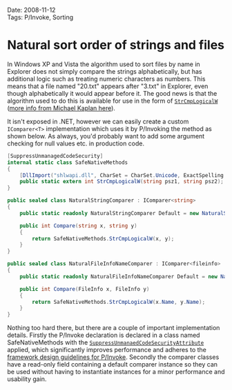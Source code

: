 Date: 2008-11-12  
Tags: P/Invoke, Sorting  

# Natural sort order of strings and files
    
In Windows XP and Vista the algorithm used to sort files by name in Explorer does not simply compare the strings alphabetically, but has additional logic such as treating numeric characters as numbers. This means that a file named "20.txt" appears after "3.txt" in Explorer, even though alphabetically it would appear before it. The good news is that the algorithm used to do this is available for use in the form of [`StrCmpLogicalW`](http://msdn.microsoft.com/en-us/library/bb759947.aspx) ([more info from Michael Kaplan here](http://blogs.msdn.com/michkap/archive/2005/01/05/346933.aspx)).

It isn't exposed in .NET, however we can easily create a custom `IComparer<T>` implementation which uses it by P/Invoking the method as shown below. As always, you'd probably want to add some argument checking for null values etc. in production code.

~~~ csharp
[SuppressUnmanagedCodeSecurity]
internal static class SafeNativeMethods
{
    [DllImport("shlwapi.dll", CharSet = CharSet.Unicode, ExactSpelling = true)]
    public static extern int StrCmpLogicalW(string psz1, string psz2);
}

public sealed class NaturalStringComparer : IComparer<string>
{
    public static readonly NaturalStringComparer Default = new NaturalStringComparer();

    public int Compare(string x, string y)
    {
        return SafeNativeMethods.StrCmpLogicalW(x, y);
    }
}

public sealed class NaturalFileInfoNameComparer : IComparer<fileinfo>
{
    public static readonly NaturalFileInfoNameComparer Default = new NaturalFileInfoNameComparer();

    public int Compare(FileInfo x, FileInfo y)
    {
        return SafeNativeMethods.StrCmpLogicalW(x.Name, y.Name);
    }
}
~~~

Nothing too hard there, but there are a couple of important implementation details. Firstly the P/Invoke declaration is declared in a class named SafeNativeMethods with the [`SuppressUnmanaedCodeSecurityAttribute`](http://msdn.microsoft.com/en-us/library/system.security.suppressunmanagedcodesecurityattribute.aspx) applied, which significantly improves performance and adheres to the [framework design guidelines for P/Invoke](http://blogs.msdn.com/fxcop/archive/2007/01/14/faq-how-do-i-fix-a-violation-of-movepinvokestonativemethodsclass.aspx). Secondly the comparer classes have a read-only field containing a default comparer instance so they can be used without having to instantiate instances for a minor performance and usability gain.